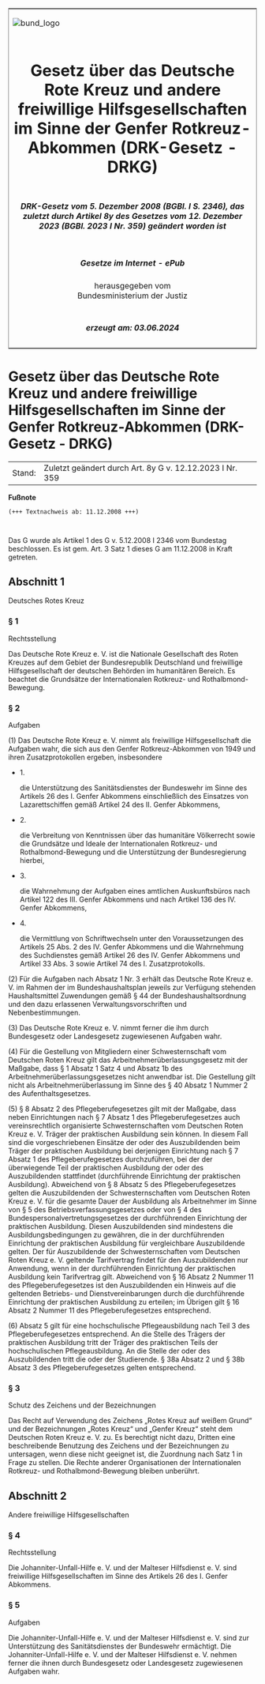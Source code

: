 <span id="DECKBLATT.html"></span>

<table border="0" frame="border" width="100%">

<tr valign="top">

<td align="left">

![bund\_logo](BfJ_2021_Web_de_de.gif)

</td>

<td align="right">

 

</td>

</tr>

<tr align="center" valign="middle">

<td colspan="2">

# Gesetz über das Deutsche Rote Kreuz und andere freiwillige Hilfsgesellschaften im Sinne der Genfer Rotkreuz-Abkommen (DRK-Gesetz - DRKG)

</td>

</tr>

<tr align="center" valign="middle">

<td colspan="2">

##### DRK-Gesetz vom 5. Dezember 2008 (BGBl. I S. 2346), das zuletzt durch Artikel 8y des Gesetzes vom 12. Dezember 2023 (BGBl. 2023 I Nr. 359) geändert worden ist

</td>

</tr>

<tr align="center" valign="middle">

<td colspan="2">

  
  

##### Gesetze im Internet - ePub  
  
herausgegeben vom  
Bundesministerium der Justiz

</td>

</tr>

<tr align="center" valign="bottom">

<td colspan="2">

  
  

##### erzeugt am: 03.06.2024

</td>

</tr>

</table>

<span id="BJNR234610008.html"></span>

# Gesetz über das Deutsche Rote Kreuz und andere freiwillige Hilfsgesellschaften im Sinne der Genfer Rotkreuz-Abkommen (DRK-Gesetz - DRKG)

<div>

<div class="jnhtml">

|        |                                                          |
| ------ | -------------------------------------------------------- |
| Stand: | Zuletzt geändert durch Art. 8y G v. 12.12.2023 I Nr. 359 |

</div>

</div>

<div>

  
**Fußnote**

<div class="jnhtml">

<div>

<div class="jurAbsatz">

  

``` 
(+++ Textnachweis ab: 11.12.2008 +++)

 
```

Das G wurde als Artikel 1 des G v. 5.12.2008 I 2346 vom Bundestag
beschlossen. Es ist gem. Art. 3 Satz 1 dieses G am 11.12.2008 in Kraft
getreten.

</div>

</div>

</div>

</div>

<span id="BJNR234610008BJNG000100000.html"></span>

## Abschnitt 1  
Deutsches Rotes Kreuz

<span id="BJNR234610008BJNE000100000.html"></span>

### § 1  
Rechtsstellung

<div>

<div class="jnhtml">

<div>

<div class="jurAbsatz">

Das Deutsche Rote Kreuz e. V. ist die Nationale Gesellschaft des Roten
Kreuzes auf dem Gebiet der Bundesrepublik Deutschland und freiwillige
Hilfsgesellschaft der deutschen Behörden im humanitären Bereich. Es
beachtet die Grundsätze der Internationalen Rotkreuz- und
Rothalbmond-Bewegung.

</div>

</div>

</div>

</div>

<span id="BJNR234610008BJNE000204360.html"></span>

### § 2  
Aufgaben

<div>

<div class="jnhtml">

<div>

<div class="jurAbsatz">

(1) Das Deutsche Rote Kreuz e. V. nimmt als freiwillige
Hilfsgesellschaft die Aufgaben wahr, die sich aus den Genfer
Rotkreuz-Abkommen von 1949 und ihren Zusatzprotokollen ergeben,
insbesondere

  - 1\.
    
    <div style="">
    
    die Unterstützung des Sanitätsdienstes der Bundeswehr im Sinne des
    Artikels 26 des I. Genfer Abkommens einschließlich des Einsatzes von
    Lazarettschiffen gemäß Artikel 24 des II. Genfer Abkommens,
    
    </div>

  - 2\.
    
    <div style="">
    
    die Verbreitung von Kenntnissen über das humanitäre Völkerrecht
    sowie die Grundsätze und Ideale der Internationalen Rotkreuz- und
    Rothalbmond-Bewegung und die Unterstützung der Bundesregierung
    hierbei,
    
    </div>

  - 3\.
    
    <div style="">
    
    die Wahrnehmung der Aufgaben eines amtlichen Auskunftsbüros nach
    Artikel 122 des III. Genfer Abkommens und nach Artikel 136 des IV.
    Genfer Abkommens,
    
    </div>

  - 4\.
    
    <div style="">
    
    die Vermittlung von Schriftwechseln unter den Voraussetzungen des
    Artikels 25 Abs. 2 des IV. Genfer Abkommens und die Wahrnehmung des
    Suchdienstes gemäß Artikel 26 des IV. Genfer Abkommens und Artikel
    33 Abs. 3 sowie Artikel 74 des I. Zusatzprotokolls.
    
    </div>

</div>

<div class="jurAbsatz">

(2) Für die Aufgaben nach Absatz 1 Nr. 3 erhält das Deutsche Rote Kreuz
e. V. im Rahmen der im Bundeshaushaltsplan jeweils zur Verfügung
stehenden Haushaltsmittel Zuwendungen gemäß § 44 der
Bundeshaushaltsordnung und den dazu erlassenen Verwaltungsvorschriften
und Nebenbestimmungen.

</div>

<div class="jurAbsatz">

(3) Das Deutsche Rote Kreuz e. V. nimmt ferner die ihm durch
Bundesgesetz oder Landesgesetz zugewiesenen Aufgaben wahr.

</div>

<div class="jurAbsatz">

(4) Für die Gestellung von Mitgliedern einer Schwesternschaft vom
Deutschen Roten Kreuz gilt das Arbeitnehmerüberlassungsgesetz mit der
Maßgabe, dass § 1 Absatz 1 Satz 4 und Absatz 1b des
Arbeitnehmerüberlassungsgesetzes nicht anwendbar ist. Die Gestellung
gilt nicht als Arbeitnehmerüberlassung im Sinne des § 40 Absatz 1 Nummer
2 des Aufenthaltsgesetzes.

</div>

<div class="jurAbsatz">

(5) § 8 Absatz 2 des Pflegeberufegesetzes gilt mit der Maßgabe, dass
neben Einrichtungen nach § 7 Absatz 1 des Pflegeberufegesetzes auch
vereinsrechtlich organisierte Schwesternschaften vom Deutschen Roten
Kreuz e. V. Träger der praktischen Ausbildung sein können. In diesem
Fall sind die vorgeschriebenen Einsätze der oder des Auszubildenden beim
Träger der praktischen Ausbildung bei derjenigen Einrichtung nach § 7
Absatz 1 des Pflegeberufegesetzes durchzuführen, bei der der
überwiegende Teil der praktischen Ausbildung der oder des
Auszubildenden stattfindet (durchführende Einrichtung der praktischen
Ausbildung). Abweichend von § 8 Absatz 5 des Pflegeberufegesetzes gelten
die Auszubildenden der Schwesternschaften vom Deutschen Roten Kreuz e.
V. für die gesamte Dauer der Ausbildung als Arbeitnehmer im Sinne von §
5 des Betriebsverfassungsgesetzes oder von § 4 des
Bundespersonalvertretungsgesetzes der durchführenden Einrichtung der
praktischen Ausbildung. Diesen Auszubildenden sind mindestens die
Ausbildungsbedingungen zu gewähren, die in der durchführenden
Einrichtung der praktischen Ausbildung für vergleichbare Auszubildende
gelten. Der für Auszubildende der Schwesternschaften vom Deutschen Roten
Kreuz e. V. geltende Tarifvertrag findet für den Auszubildenden nur
Anwendung, wenn in der durchführenden Einrichtung der praktischen
Ausbildung kein Tarifvertrag gilt. Abweichend von § 16 Absatz 2 Nummer
11 des Pflegeberufegesetzes ist den Auszubildenden ein Hinweis auf die
geltenden Betriebs- und Dienstvereinbarungen durch die durchführende
Einrichtung der praktischen Ausbildung zu erteilen; im Übrigen gilt § 16
Absatz 2 Nummer 11 des Pflegeberufegesetzes entsprechend.

</div>

<div class="jurAbsatz">

(6) Absatz 5 gilt für eine hochschulische Pflegeausbildung nach Teil 3
des Pflegeberufegesetzes entsprechend. An die Stelle des Trägers der
praktischen Ausbildung tritt der Träger des praktischen Teils der
hochschulischen Pflegeausbildung. An die Stelle der oder des
Auszubildenden tritt die oder der Studierende. § 38a Absatz 2 und § 38b
Absatz 3 des Pflegeberufegesetzes gelten entsprechend.

</div>

</div>

</div>

</div>

<span id="BJNR234610008BJNE000300000.html"></span>

### § 3  
Schutz des Zeichens und der Bezeichnungen

<div>

<div class="jnhtml">

<div>

<div class="jurAbsatz">

Das Recht auf Verwendung des Zeichens „Rotes Kreuz auf weißem Grund“ und
der Bezeichnungen „Rotes Kreuz“ und „Genfer Kreuz“ steht dem Deutschen
Roten Kreuz e. V. zu. Es berechtigt nicht dazu, Dritten eine
beschreibende Benutzung des Zeichens und der Bezeichnungen zu
untersagen, wenn diese nicht geeignet ist, die Zuordnung nach Satz 1 in
Frage zu stellen. Die Rechte anderer Organisationen der Internationalen
Rotkreuz- und Rothalbmond-Bewegung bleiben unberührt.

</div>

</div>

</div>

</div>

<span id="BJNR234610008BJNG000200000.html"></span>

## Abschnitt 2  
Andere freiwillige Hilfsgesellschaften

<span id="BJNR234610008BJNE000400000.html"></span>

### § 4  
Rechtsstellung

<div>

<div class="jnhtml">

<div>

<div class="jurAbsatz">

Die Johanniter-Unfall-Hilfe e. V. und der Malteser Hilfsdienst e. V.
sind freiwillige Hilfsgesellschaften im Sinne des Artikels 26 des I.
Genfer Abkommens.

</div>

</div>

</div>

</div>

<span id="BJNR234610008BJNE000500000.html"></span>

### § 5  
Aufgaben

<div>

<div class="jnhtml">

<div>

<div class="jurAbsatz">

Die Johanniter-Unfall-Hilfe e. V. und der Malteser Hilfsdienst e. V.
sind zur Unterstützung des Sanitätsdienstes der Bundeswehr ermächtigt.
Die Johanniter-Unfall-Hilfe e. V. und der Malteser Hilfsdienst e. V.
nehmen ferner die ihnen durch Bundesgesetz oder Landesgesetz
zugewiesenen Aufgaben wahr.

</div>

</div>

</div>

</div>

